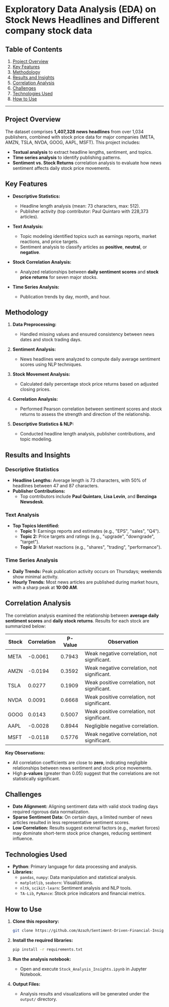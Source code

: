 

# **Exploratory Data Analysis (EDA) on Stock News Headlines and Different company stock data**  



## **Table of Contents**  
1. [Project Overview](#project-overview)  
2. [Key Features](#key-features)  
3. [Methodology](#methodology)  
4. [Results and Insights](#results-and-insights)  
5. [Correlation Analysis](#correlation-analysis)  
6. [Challenges](#challenges)  
7. [Technologies Used](#technologies-used)  
8. [How to Use](#how-to-use)  

---

## **Project Overview**  
The dataset comprises **1,407,328 news headlines** from over 1,034 publishers, combined with stock price data for major companies (META, AMZN, TSLA, NVDA, GOOG, AAPL, MSFT). This project includes:  
- **Textual analysis** to extract headline lengths, sentiment, and topics.  
- **Time series analysis** to identify publishing patterns.  
- **Sentiment vs. Stock Returns** correlation analysis to evaluate how news sentiment affects daily stock price movements.  



## **Key Features**  
- **Descriptive Statistics:**  
   - Headline length analysis (mean: 73 characters, max: 512).  
   - Publisher activity (top contributor: Paul Quintaro with 228,373 articles).  

- **Text Analysis:**  
   - Topic modeling identified topics such as earnings reports, market reactions, and price targets.  
   - Sentiment analysis to classify articles as **positive**, **neutral**, or **negative**.  

- **Stock Correlation Analysis:**  
   - Analyzed relationships between **daily sentiment scores** and **stock price returns** for seven major stocks.  

- **Time Series Analysis:**  
   - Publication trends by day, month, and hour.  



## **Methodology**  
1. **Data Preprocessing:**  
   - Handled missing values and ensured consistency between news dates and stock trading days.  

2. **Sentiment Analysis:**  
   - News headlines were analyzed to compute daily average sentiment scores using NLP techniques.  

3. **Stock Movement Analysis:**  
   - Calculated daily percentage stock price returns based on adjusted closing prices.  

4. **Correlation Analysis:**  
   - Performed Pearson correlation between sentiment scores and stock returns to assess the strength and direction of the relationship.  

5. **Descriptive Statistics & NLP:**  
   - Conducted headline length analysis, publisher contributions, and topic modeling.  



## **Results and Insights**  

### **Descriptive Statistics**  
- **Headline Lengths:** Average length is 73 characters, with 50% of headlines between 47 and 87 characters.  
- **Publisher Contributions:**  
   - Top contributors include **Paul Quintaro**, **Lisa Levin**, and **Benzinga Newsdesk**.  

### **Text Analysis**  
- **Top Topics Identified:**  
   - **Topic 1:** Earnings reports and estimates (e.g., "EPS", "sales", "Q4").  
   - **Topic 2:** Price targets and ratings (e.g., "upgrade", "downgrade", "target").  
   - **Topic 3:** Market reactions (e.g., "shares", "trading", "performance").  

### **Time Series Analysis**  
- **Daily Trends:** Peak publication activity occurs on Thursdays; weekends show minimal activity.  
- **Hourly Trends:** Most news articles are published during market hours, with a sharp peak at **10:00 AM**.  



## **Correlation Analysis**  

The correlation analysis examined the relationship between **average daily sentiment scores** and **daily stock returns**. Results for each stock are summarized below:

| **Stock**                | **Correlation** | **P-Value** | **Observation**                               |
|--------------------------|-----------------|------------|---------------------------------------------|
| META                     | -0.0061         | 0.7943     | Weak negative correlation, not significant.  |
| AMZN                     | -0.0194         | 0.3592     | Weak negative correlation, not significant.  |
| TSLA                     | 0.0277          | 0.1909     | Weak positive correlation, not significant.  |
| NVDA                     | 0.0091          | 0.6668     | Weak positive correlation, not significant.  |
| GOOG                     | 0.0143          | 0.5007     | Weak positive correlation, not significant.  |
| AAPL                     | -0.0028         | 0.8944     | Negligible negative correlation.             |
| MSFT                     | -0.0118         | 0.5776     | Weak negative correlation, not significant.  |

**Key Observations:**  
- All correlation coefficients are close to **zero**, indicating negligible relationships between news sentiment and stock price movements.  
- High **p-values** (greater than 0.05) suggest that the correlations are not statistically significant.  



## **Challenges**  
- **Date Alignment:** Aligning sentiment data with valid stock trading days required rigorous data normalization.  
- **Sparse Sentiment Data:** On certain days, a limited number of news articles resulted in less representative sentiment scores.  
- **Low Correlation:** Results suggest external factors (e.g., market forces) may dominate short-term stock price changes, reducing sentiment influence.  



## **Technologies Used**  
- **Python**: Primary language for data processing and analysis.  
- **Libraries:**  
   - `pandas`, `numpy`: Data manipulation and statistical analysis.  
   - `matplotlib`, `seaborn`: Visualizations.  
   - `nltk`, `scikit-learn`: Sentiment analysis and NLP tools.  
   - `TA-Lib`, `PyNance`: Stock price indicators and financial metrics.  



## **How to Use**  

1. **Clone this repository:**  
   ```bash  
   git clone https://github.com/Azazh/Sentiment-Driven-Financial-Insights.git  
   

2. **Install the required libraries:**  
   ```bash  
   pip install -r requirements.txt  
   

3. **Run the analysis notebook:**  
   - Open and execute `Stock_Analysis_Insights.ipynb` in Jupyter Notebook.  

4. **Output Files:**  
   - Analysis results and visualizations will be generated under the `output/` directory.  


